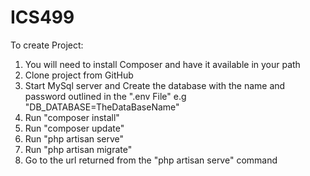 # ICS499

To create Project:

  1. You will need to install Composer and have it available in your path
  2. Clone project from GitHub
  3. Start MySql server and Create the database with the name and password outlined in the ".env File" e.g "DB_DATABASE=TheDataBaseName"
  4. Run "composer install"
  5. Run "composer update"
  6. Run "php artisan serve"
  6. Run "php artisan migrate"
  7. Go to the url returned from the "php artisan serve" command
